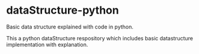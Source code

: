# dataStructure-python
Basic data structure explained with code in python. 


This a python dataStructure respository which includes basic datastructure implementation with explanation.
